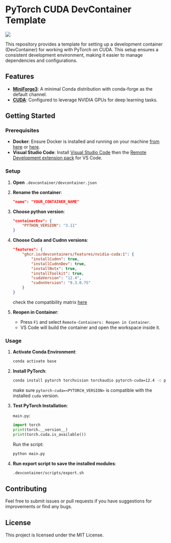 # PyTorch CUDA DevContainer Template

<a href="https://github.com/mabryuk/miniCUDA/generate">
  <img src="https://img.shields.io/badge/use%20this-template-blue?logo=github">
</a>

This repository provides a template for setting up a development container (DevContainer) for working with PyTorch on CUDA. This setup ensures a consistent development environment, making it easier to manage dependencies and configurations.

## Features

- [**MiniForge3**](https://github.com/rocker-org/devcontainer-features/tree/main/src/miniforge): A minimal Conda distribution with conda-forge as the default channel.
- [**CUDA**](https://github.com/devcontainers/features/tree/main/src/nvidia-cuda): Configured to leverage NVIDIA GPUs for deep learning tasks.

## Getting Started

### Prerequisites

- **Docker**: Ensure Docker is installed and running on your machine [from here](https://docs.docker.com/engine/install/) or [here](https://docs.docker.com/desktop/).
- **Visual Studio Code**: Install [Visual Studio Code](https://code.visualstudio.com/Download) then the [Remote Development extension pack](https://marketplace.visualstudio.com/items?itemName=ms-vscode-remote.vscode-remote-extensionpack) for VS Code.

### Setup

1. **Open** `.devcontainer/devcontainer.json`

2. **Rename the container**:
    ```json
    "name": "YOUR_CONTAINER_NAME"
    ```

3. **Choose python version**:
    ```json
    "containerEnv": { 
		"PYTHON_VERSION": "3.11"
	}
    ```

4. **Choose Cuda and Cudnn versions**:
    ```json
    "features": {
		"ghcr.io/devcontainers/features/nvidia-cuda:1": {
			"installCudnn": true,
			"installCudnnDev": true,
			"installNvtx": true,
			"installToolkit": true,
			"cudaVersion": "12.4",
			"cudnnVersion": "9.3.0.75"
		}
    }
    ```
    check the compatibility matrix [here](https://docs.nvidia.com/deeplearning/cudnn/support-matrix/index.html)

5. **Reopen in Container**:
    - Press `F1` and select `Remote-Containers: Reopen in Container`.
    - VS Code will build the container and open the workspace inside it.

### Usage

1. **Activate Conda Environment**:
    ```bash
    conda activate base
    ```
2. **Install PyTorch**:
    ```bash
    conda install pytorch torchvision torchaudio pytorch-cuda=12.4 -c pytorch -c nvidia
    ```
    make sure `pytorch-cuda=<PYTORCH_VERSION>` is compatible with the installed `cuda` version.

3. **Test PyTorch Installation**:

    `main.py`:
    ```python
    import torch
    print(torch.__version__)
    print(torch.cuda.is_available())
    ```
    Run the script:
    ```bash
    python main.py
    ```
4. **Run export script to save the installed modules**:
    
    ```bash
    .devcontainer/scripts/export.sh
    ```

## Contributing

Feel free to submit issues or pull requests if you have suggestions for improvements or find any bugs.

## License

This project is licensed under the MIT License.
